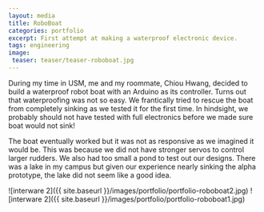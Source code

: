 ```yaml
---
layout: media
title: RoboBoat
categories: portfolio
excerpt: First attempt at making a waterproof electronic device.
tags: engineering
image:
 teaser: teaser/teaser-roboboat.jpg
---
```


During my time in USM, me and my roommate, Chiou Hwang, decided to build a waterproof robot boat with an Arduino as its controller. Turns out that waterproofing was not so easy. We frantically tried to rescue the boat from completely sinking as we tested it for the first time. In hindsight, we probably should not have tested with full electronics before we made sure boat would not sink!

The boat eventually worked but it was not as responsive as we imagined it would be. This was because we did not have stronger servos to control larger rudders. We also had too small a pond to test out our designs. There was a lake in my campus but given our experience nearly sinking the alpha prototype, the lake did not seem like a good idea.

![interware 2]({{ site.baseurl }}/images/portfolio/portfolio-roboboat2.jpg)
![interware 2]({{ site.baseurl }}/images/portfolio/portfolio-roboboat1.jpg)